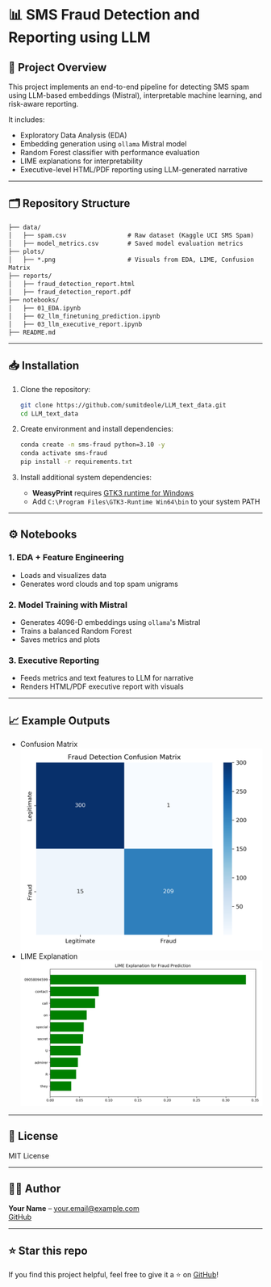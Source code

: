 # 📊 SMS Fraud Detection and Reporting using LLM 

## 🧠 Project Overview
This project implements an end-to-end pipeline for detecting SMS spam using LLM-based embeddings (Mistral), interpretable machine learning, and risk-aware reporting.

It includes:
- Exploratory Data Analysis (EDA)
- Embedding generation using `ollama` Mistral model
- Random Forest classifier with performance evaluation
- LIME explanations for interpretability
- Executive-level HTML/PDF reporting using LLM-generated narrative

---

## 🗂️ Repository Structure

```
├── data/
│   ├── spam.csv                 # Raw dataset (Kaggle UCI SMS Spam)
│   ├── model_metrics.csv        # Saved model evaluation metrics
├── plots/
│   ├── *.png                    # Visuals from EDA, LIME, Confusion Matrix
├── reports/
│   ├── fraud_detection_report.html
│   ├── fraud_detection_report.pdf
├── notebooks/
│   ├── 01_EDA.ipynb
│   ├── 02_llm_finetuning_prediction.ipynb
│   ├── 03_llm_executive_report.ipynb
├── README.md                   
```

---

## 📥 Installation

1. Clone the repository:
   ```bash
   git clone https://github.com/sumitdeole/LLM_text_data.git
   cd LLM_text_data
   ```

2. Create environment and install dependencies:
   ```bash
   conda create -n sms-fraud python=3.10 -y
   conda activate sms-fraud
   pip install -r requirements.txt
   ```

3. Install additional system dependencies:
   - **WeasyPrint** requires [GTK3 runtime for Windows](https://github.com/tschoonj/GTK-for-Windows-Runtime-Environment-Installer/releases)
   - Add `C:\Program Files\GTK3-Runtime Win64\bin` to your system PATH

---

## ⚙️ Notebooks

### 1. EDA + Feature Engineering
- Loads and visualizes data
- Generates word clouds and top spam unigrams

### 2. Model Training with Mistral
- Generates 4096-D embeddings using `ollama`'s Mistral
- Trains a balanced Random Forest
- Saves metrics and plots

### 3. Executive Reporting
- Feeds metrics and text features to LLM for narrative
- Renders HTML/PDF executive report with visuals

---

## 📈 Example Outputs

- Confusion Matrix
  ![Confusion Matrix](plots/confusion_matrix.png)
- LIME Explanation
  ![LIME](plots/lime_visualization.png)

---

## 📄 License
MIT License

---

## 🙋‍♂️ Author
**Your Name** – [your.email@example.com](mailto:your.email@example.com)  
[GitHub](https://github.com/your-username)

---

## ⭐ Star this repo
If you find this project helpful, feel free to give it a ⭐ on [GitHub](https://github.com/your-username/your-repo-name)!